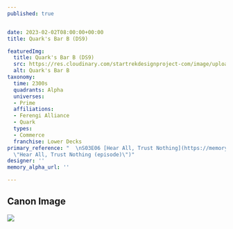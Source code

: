 ```yaml
---
published: true


date: 2023-02-02T08:00:00+00:00
title: Quark's Bar B (DS9)

featuredImg:
  title: Quark's Bar B (DS9)
  src: https://res.cloudinary.com/startrekdesignproject-com/image/upload/v1675395460/Quark_s-Bar-B.png
  alt: Quark's Bar B
taxonomy:
  time: 2300s
  quadrants: Alpha
  universes:
  - Prime
  affiliations:
  - Ferengi Alliance
  - Quark
  types:
  - Commerce
  franchise: Lower Decks
primary_reference: "  \nS03E06 [Hear All, Trust Nothing](https://memory-alpha.fandom.com/wiki/Hear_All,_Trust_Nothing_(episode)
  \"Hear All, Trust Nothing (episode)\")"
designer: ''
memory_alpha_url: ''

---
```

## Canon Image

![](https://res.cloudinary.com/startrekdesignproject-com/image/upload/v1675395460/Quark_s-Bar_LDS-3x6-1.jpg)